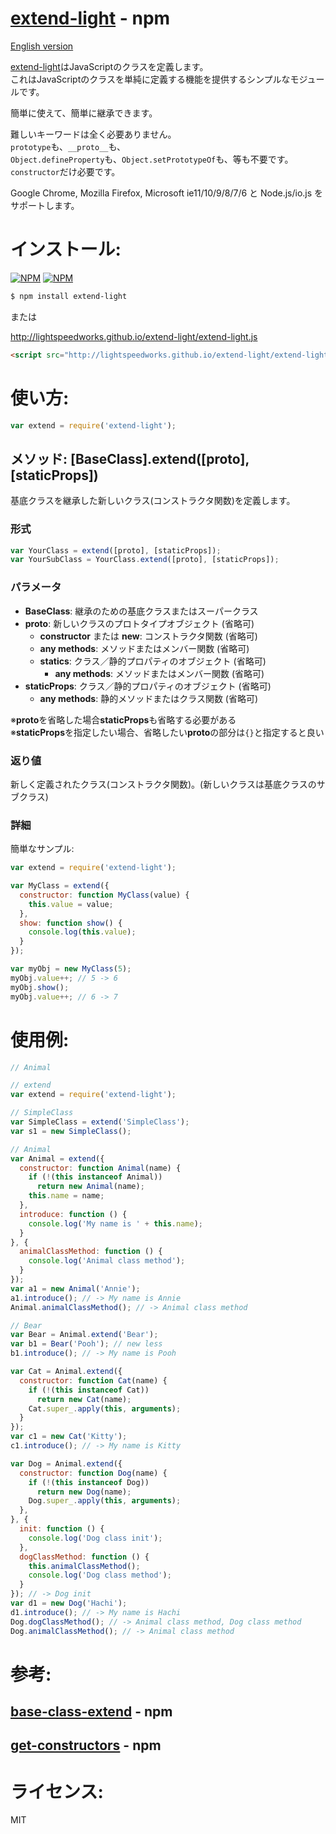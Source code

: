 [extend-light](https://www.npmjs.org/package/extend-light) - npm
====

[English version](README.md#readme)

[extend-light](https://www.npmjs.org/package/extend-light)はJavaScriptのクラスを定義します。<br/>
これはJavaScriptのクラスを単純に定義する機能を提供するシンプルなモジュールです。

簡単に使えて、簡単に継承できます。<br/>

難しいキーワードは全く必要ありません。<br/>
`prototype`も、`__proto__`も、<br/>
`Object.defineProperty`も、`Object.setPrototypeOf`も、等も不要です。<br/>
`constructor`だけ必要です。

Google Chrome, Mozilla Firefox, Microsoft ie11/10/9/8/7/6 と Node.js/io.js をサポートします。

# インストール:

[![NPM](https://nodei.co/npm/extend-light.png?downloads=true&downloadRank=true&stars=true)](https://nodei.co/npm/extend-light/)
[![NPM](https://nodei.co/npm-dl/extend-light.png?height=2)](https://nodei.co/npm/extend-light/)

```bash
$ npm install extend-light
```

または

http://lightspeedworks.github.io/extend-light/extend-light.js

```html
<script src="http://lightspeedworks.github.io/extend-light/extend-light.js"></script>
```

# 使い方:

```js
var extend = require('extend-light');
```

## メソッド: [BaseClass].extend([proto], [staticProps])

  基底クラスを継承した新しいクラス(コンストラクタ関数)を定義します。

### 形式

```js
var YourClass = extend([proto], [staticProps]);
var YourSubClass = YourClass.extend([proto], [staticProps]);
```

### パラメータ

  + **BaseClass**: 継承のための基底クラスまたはスーパークラス
  + **proto**: 新しいクラスのプロトタイプオブジェクト (省略可)
    + **constructor** または **new**: コンストラクタ関数 (省略可)
    + **any methods**: メソッドまたはメンバー関数 (省略可)
    + **statics**: クラス／静的プロパティのオブジェクト (省略可)
      + **any methods**: メソッドまたはメンバー関数 (省略可)
  + **staticProps**: クラス／静的プロパティのオブジェクト (省略可)
    + **any methods**: 静的メソッドまたはクラス関数 (省略可)

  ※**proto**を省略した場合**staticProps**も省略する必要がある<br/>
  ※**staticProps**を指定したい場合、省略したい**proto**の部分は`{}`と指定すると良い

### 返り値

  新しく定義されたクラス(コンストラクタ関数)。(新しいクラスは基底クラスのサブクラス)

### 詳細

  簡単なサンプル:

```js
var extend = require('extend-light');

var MyClass = extend({
  constructor: function MyClass(value) {
    this.value = value;
  },
  show: function show() {
    console.log(this.value);
  }
});

var myObj = new MyClass(5);
myObj.value++; // 5 -> 6
myObj.show();
myObj.value++; // 6 -> 7
```

# 使用例:

```js
// Animal

// extend
var extend = require('extend-light');

// SimpleClass
var SimpleClass = extend('SimpleClass');
var s1 = new SimpleClass();

// Animal
var Animal = extend({
  constructor: function Animal(name) {
    if (!(this instanceof Animal))
      return new Animal(name);
    this.name = name;
  },
  introduce: function () {
    console.log('My name is ' + this.name);
  }
}, {
  animalClassMethod: function () {
    console.log('Animal class method');
  }
});
var a1 = new Animal('Annie');
a1.introduce(); // -> My name is Annie
Animal.animalClassMethod(); // -> Animal class method

// Bear
var Bear = Animal.extend('Bear');
var b1 = Bear('Pooh'); // new less
b1.introduce(); // -> My name is Pooh

var Cat = Animal.extend({
  constructor: function Cat(name) {
    if (!(this instanceof Cat))
      return new Cat(name);
    Cat.super_.apply(this, arguments);
  }
});
var c1 = new Cat('Kitty');
c1.introduce(); // -> My name is Kitty

var Dog = Animal.extend({
  constructor: function Dog(name) {
    if (!(this instanceof Dog))
      return new Dog(name);
    Dog.super_.apply(this, arguments);
  },
}, {
  init: function () {
    console.log('Dog class init');
  },
  dogClassMethod: function () {
    this.animalClassMethod();
    console.log('Dog class method');
  }
}); // -> Dog init
var d1 = new Dog('Hachi');
d1.introduce(); // -> My name is Hachi
Dog.dogClassMethod(); // -> Animal class method, Dog class method
Dog.animalClassMethod(); // -> Animal class method
```

# 参考:

## [base-class-extend](https://www.npmjs.org/package/base-class-extend) - npm
## [get-constructors](https://www.npmjs.org/package/get-constructors) - npm

# ライセンス:

  MIT
